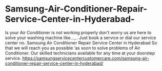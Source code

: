 # Samsung-Air-Conditioner-Repair-Service-Center-in-Hyderabad-
 Is your Air Conditioner is not working properly don't worry us are here to solve your washing machine like...,.. Just book a service or dial our service center no. Samsung Air Conditioner Repair Service Center in Hyderabad So that we will reach you as possible ‘as soon to solve problems of Air Conditioner. Our skilled technicians available for any time at your doorstep service.  https://samsungservicecentercustomercare.com/samsung-air-conditioner-repair-service-center-in-hyderabad/

